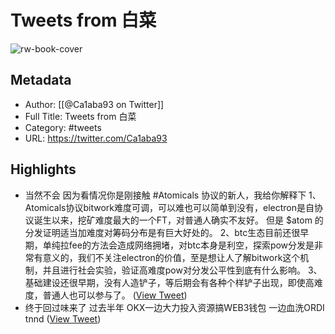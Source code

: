 # Tweets from 白菜

![rw-book-cover](https://pbs.twimg.com/profile_images/1774313857051475969/UXe5vbLk.jpg)

## Metadata
- Author: [[@Ca1aba93 on Twitter]]
- Full Title: Tweets from 白菜
- Category: #tweets
- URL: https://twitter.com/Ca1aba93

## Highlights
- 当然不会
  因为看情况你是刚接触 #Atomicals 协议的新人，我给你解释下
  1、Atomicals协议bitwork难度可调，可以难也可以简单到没有，electron是自协议诞生以来，挖矿难度最大的一个FT，对普通人确实不友好。
  但是 $atom 的分发证明适当加难度对筹码分布是有巨大好处的。
  2、btc生态目前还很早期，单纯拉fee的方法会造成网络拥堵，对btc本身是利空，探索pow分发是非常有意义的，我们不关注electron的价值，至是想让人了解bitwork这个机制，并且进行社会实验，验证高难度pow对分发公平性到底有什么影响。
  3、基础建设还很早期，没有人造铲子，等后期会有各种个样铲子出现，即使高难度，普通人也可以参与了。 ([View Tweet](https://twitter.com/Ca1aba93/status/1729298221787431128))
- 终于回过味来了
  过去半年 
  OKX一边大力投入资源搞WEB3钱包
  一边血洗ORDI
  tnnd ([View Tweet](https://twitter.com/Ca1aba93/status/1732229320876376334))
